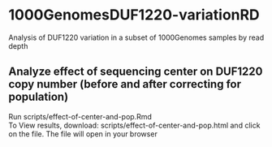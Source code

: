 # 1000GenomesDUF1220-variationRD
Analysis of DUF1220 variation in a subset of 1000Genomes samples by read depth

## Analyze effect of sequencing center on DUF1220 copy number (before and after correcting for population)
Run scripts/effect-of-center-and-pop.Rmd  
  To View results, download: scripts/effect-of-center-and-pop.html and click on the file.  The file will open in your browser  


